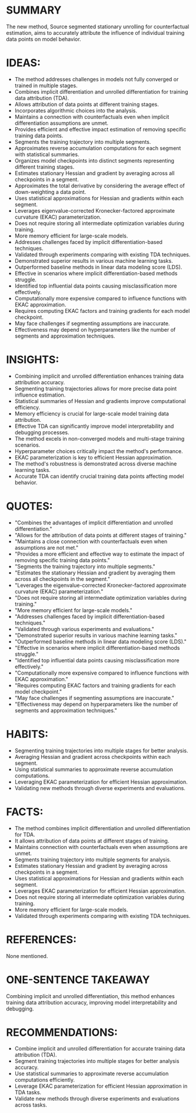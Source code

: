 # SUMMARY
The new method, Source segmented stationary unrolling for counterfactual estimation, aims to accurately attribute the influence of individual training data points on model behavior.

# IDEAS:
- The method addresses challenges in models not fully converged or trained in multiple stages.
- Combines implicit differentiation and unrolled differentiation for training data attribution (TDA).
- Allows attribution of data points at different training stages.
- Incorporates algorithmic choices into the analysis.
- Maintains a connection with counterfactuals even when implicit differentiation assumptions are unmet.
- Provides efficient and effective impact estimation of removing specific training data points.
- Segments the training trajectory into multiple segments.
- Approximates reverse accumulation computations for each segment with statistical summaries.
- Organizes model checkpoints into distinct segments representing different training stages.
- Estimates stationary Hessian and gradient by averaging across all checkpoints in a segment.
- Approximates the total derivative by considering the average effect of down-weighting a data point.
- Uses statistical approximations for Hessian and gradients within each segment.
- Leverages eigenvalue-corrected Kronecker-factored approximate curvature (EKAC) parameterization.
- Does not require storing all intermediate optimization variables during training.
- More memory efficient for large-scale models.
- Addresses challenges faced by implicit differentiation-based techniques.
- Validated through experiments comparing with existing TDA techniques.
- Demonstrated superior results in various machine learning tasks.
- Outperformed baseline methods in linear data modeling score (LDS).
- Effective in scenarios where implicit differentiation-based methods struggle.
- Identified top influential data points causing misclassification more effectively.
- Computationally more expensive compared to influence functions with EKAC approximation.
- Requires computing EKAC factors and training gradients for each model checkpoint.
- May face challenges if segmenting assumptions are inaccurate.
- Effectiveness may depend on hyperparameters like the number of segments and approximation techniques.

# INSIGHTS:
- Combining implicit and unrolled differentiation enhances training data attribution accuracy.
- Segmenting training trajectories allows for more precise data point influence estimation.
- Statistical summaries of Hessian and gradients improve computational efficiency.
- Memory efficiency is crucial for large-scale model training data attribution.
- Effective TDA can significantly improve model interpretability and debugging processes.
- The method excels in non-converged models and multi-stage training scenarios.
- Hyperparameter choices critically impact the method's performance.
- EKAC parameterization is key to efficient Hessian approximation.
- The method's robustness is demonstrated across diverse machine learning tasks.
- Accurate TDA can identify crucial training data points affecting model behavior.

# QUOTES:
- "Combines the advantages of implicit differentiation and unrolled differentiation."
- "Allows for the attribution of data points at different stages of training."
- "Maintains a close connection with counterfactuals even when assumptions are not met."
- "Provides a more efficient and effective way to estimate the impact of removing specific training data points."
- "Segments the training trajectory into multiple segments."
- "Estimates the stationary Hessian and gradient by averaging them across all checkpoints in the segment."
- "Leverages the eigenvalue-corrected Kronecker-factored approximate curvature (EKAC) parameterization."
- "Does not require storing all intermediate optimization variables during training."
- "More memory efficient for large-scale models."
- "Addresses challenges faced by implicit differentiation-based techniques."
- "Validated through various experiments and evaluations."
- "Demonstrated superior results in various machine learning tasks."
- "Outperformed baseline methods in linear data modeling score (LDS)."
- "Effective in scenarios where implicit differentiation-based methods struggle."
- "Identified top influential data points causing misclassification more effectively."
- "Computationally more expensive compared to influence functions with EKAC approximation."
- "Requires computing EKAC factors and training gradients for each model checkpoint."
- "May face challenges if segmenting assumptions are inaccurate."
- "Effectiveness may depend on hyperparameters like the number of segments and approximation techniques."

# HABITS:
- Segmenting training trajectories into multiple stages for better analysis.
- Averaging Hessian and gradient across checkpoints within each segment.
- Using statistical summaries to approximate reverse accumulation computations.
- Leveraging EKAC parameterization for efficient Hessian approximation.
- Validating new methods through diverse experiments and evaluations.

# FACTS:
- The method combines implicit differentiation and unrolled differentiation for TDA.
- It allows attribution of data points at different stages of training.
- Maintains connection with counterfactuals even when assumptions are unmet.
- Segments training trajectory into multiple segments for analysis.
- Estimates stationary Hessian and gradient by averaging across checkpoints in a segment.
- Uses statistical approximations for Hessian and gradients within each segment.
- Leverages EKAC parameterization for efficient Hessian approximation.
- Does not require storing all intermediate optimization variables during training.
- More memory efficient for large-scale models.
- Validated through experiments comparing with existing TDA techniques.

# REFERENCES:
None mentioned.

# ONE-SENTENCE TAKEAWAY
Combining implicit and unrolled differentiation, this method enhances training data attribution accuracy, improving model interpretability and debugging.

# RECOMMENDATIONS:
- Combine implicit and unrolled differentiation for accurate training data attribution (TDA).
- Segment training trajectories into multiple stages for better analysis accuracy.
- Use statistical summaries to approximate reverse accumulation computations efficiently.
- Leverage EKAC parameterization for efficient Hessian approximation in TDA tasks.
- Validate new methods through diverse experiments and evaluations across tasks.